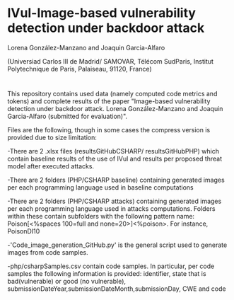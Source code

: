 # IVul-Image-based vulnerability detection under backdoor attack
Lorena González-Manzano and Joaquin Garcia-Alfaro 

(Universiad Carlos III de Madrid/ SAMOVAR, Télécom SudParis, Institut Polytechnique de Paris, Palaiseau, 91120, France)
#

This repository contains used data (namely computed code metrics and tokens) and complete results of the paper "Image-based vulnerability detection under backdoor attack. Lorena González-Manzano and Joaquin Garcia-Alfaro (submitted for evaluation)".

Files are the following, though in some cases the compress version is provided due to size limitation:

-There are 2 .xlsx files (resultsGitHubCSHARP/ resultsGitHubPHP) which contain baseline results of the use of IVul and results per proposed threat model after executed attacks. 

-There are 2 folders (PHP/CSHARP baseline) containing generated images per each programming language used in baseline computations

-There are 2 folders (PHP/CSHARP attacks) containing generated images per each programming language used in attacks computations. Folders within these contain subfolders with the following pattern name: Poison<attack>[<%spaces 100=full and none=20>]<%poison>. For instance, PoisonDI10

-'Code_image_generation_GitHub.py' is the general script used to generate images from code samples.

-php/csharpSamples.csv contain code samples. In particular, per code samples the following information is provided: identifier, state that is bad(vulnerable) or good (no vulnerable), submissionDateYear,submissionDateMonth,submissionDay, CWE and code


